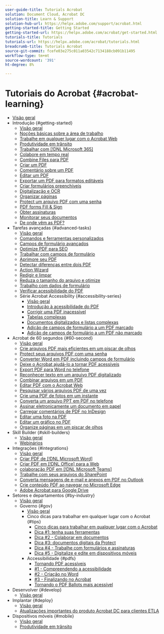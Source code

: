```yaml
---
user-guide-title: Tutorials Acrobat
solution: Document Cloud, Acrobat DC
solution-title: Learn & Support
solution-hub-url: https://helpx.adobe.com/support/acrobat.html
getting-started-title: Getting Started
getting-started-url: https://helpx.adobe.com/acrobat/get-started.html
tutorials-title: Tutorials
tutorials-url: https://helpx.adobe.com/acrobat/tutorials.html
breadcrumb-title: Tutorials Acrobat
source-git-commit: fcefe03e275c011a03542c7134188cb091b11495
workflow-type: tm+mt
source-wordcount: '391'
ht-degree: 8%

---
```



# Tutoriais do Acrobat {#acrobat-learning}

+ [Visão geral](overview.md)
+ Introdução {#getting-started}
   + [Visão geral](getting-started/getting-started-overview.md)
   + [Noções básicas sobre a área de trabalho](getting-started/get-to-know-the-acrobat-dc-interface.md)
   + [Trabalhe em qualquer lugar com o Acrobat Web](getting-started/acrobatweb.md)
   + [Produtividade em trânsito](getting-started/productivity.md)
   + [Trabalhar com [!DNL Microsoft 365]](https://experienceleague.adobe.com/docs/document-cloud-learn/acrobat-learning/integrations/integrate-overview.html#microsoft)
   + [Colabore em tempo real](getting-started/collaborate.md)
   + [Combine Files para PDF](getting-started/combine-to-pdf.md)
   + [Criar um PDF](getting-started/create-pdf.md)
   + [Comentário sobre um PDF](getting-started/comment-on-pdf-files.md)
   + [Editar um PDF](getting-started/edit-pdf.md)
   + [Exportar um PDF para formatos editáveis](getting-started/export-pdf.md)
   + [Criar formulários preenchíveis](getting-started/create-fillable-forms.md)
   + [Digitalização e OCR](getting-started/scan-and-ocr.md)
   + [Organizar páginas](getting-started/organize.md)
   + [Protect um arquivo PDF com uma senha](getting-started/password-protect.md)
   + [PDF forms Fill &amp; Sign](getting-started/fill-and-sign.md)
   + [Obter assinaturas](getting-started/signatures.md)
   + [Monitorar seus documentos](getting-started/track.md)
   + [De onde vêm as PDF?](getting-started/where-do-pdfs-come-from.md)
+ Tarefas avançadas {#advanced-tasks}
   + [Visão geral](advanced-tasks/advanced-tasks-overview.md)
   + [Comandos e ferramentas personalizados](advanced-tasks/custom.md)
   + [Campos de formulário avançados](advanced-tasks/advancedforms.md)
   + [Optimize PDF para SEO](advanced-tasks/optimizeseo.md)
   + [Trabalhar com campos de formulário](advanced-tasks/workforms.md)
   + [Aprimore seu PDF](advanced-tasks/enhance.md)
   + [Detectar diferenças entre dois PDF](advanced-tasks/compare.md)
   + [Action Wizard](advanced-tasks/action.md)
   + [Redigir e limpar](advanced-tasks/redact.md)
   + [Reduza o tamanho do arquivo e otimize](advanced-tasks/reduce.md)
   + [Trabalho com dados de formulário](advanced-tasks/formdata.md)
   + [Verificar acessibilidade do PDF](advanced-tasks/accessibility.md)
   + Série Acrobat Accessibility {#accessibility-series}
      + [Visão geral](advanced-tasks/accessibility-series.md)
      + [Introdução à acessibilidade do PDF](advanced-tasks/accessibilitysession1.md)
      + [Corrigir uma PDF inacessível](advanced-tasks/accessibilitysession2.md)
      + [Tabelas complexas](advanced-tasks/accessibilitysession3.md)
      + [Documentos digitalizados e listas complexas](advanced-tasks/accessibilitysession4.md)
      + [Adição de campos de formulário a um PDF marcado](advanced-tasks/accessibilitysession5.md)
      + [Adição de campos de formulário a um PDF não marcado](advanced-tasks/accessibilitysession6.md)
+ Acrobat de 60 segundos {#60-second}
   + [Visão geral](60-second/60-second-overview.md)
   + [Crie arquivos PDF mais eficientes em um piscar de olhos](60-second/optimize.md)
   + [Protect seus arquivos PDF com uma senha](60-second/protect.md)
   + [Converter Word em PDF incluindo campos de formulário](60-second/wordform.md)
   + [Deixe o Acrobat ajudá-lo a tornar PDF acessíveis](60-second/accessible.md)
   + [Export PDF para Word no telefone](60-second/exportwordphone.md)
   + [Reconhecer texto em um arquivo PDF digitalizado](60-second/textrecognition.md)
   + [Combinar arquivos em um PDF](60-second/combine-to-one-pdf.md)
   + [Editar PDF com o Acrobat Web](60-second/edit.md)
   + [Pesquisar vários arquivos PDF de uma vez](60-second/search.md)
   + [Crie uma PDF de fotos em um instante](60-second/photo.md)
   + [Converta um arquivo PPT em PDF no telefone](60-second/phone.md)
   + [Assinar eletronicamente um documento em papel](60-second/sign.md)
   + [Carregar comentários de PDF no InDesign](60-second/indesign.md)
   + [Editar uma foto na PDF](60-second/editphoto.md)
   + [Editar um gráfico no PDF](60-second/editgraphic.md)
   + [Organize páginas em um piscar de olhos](60-second/organize.md)
+ Skill Builder {#skill-builders}
   + [Visão geral](skill-builder/skill-builder-overview.md)
   + [Webinários](skill-builder/skill-builder-webinars.md)
+ Integrações {#integrations}
   + [Visão geral](integrate/integrate-overview.md)
   + [Criar PDF de [!DNL Microsoft Word]](integrate/createfromword.md)
   + [Criar PDF em [!DNL Office] para a Web](integrate/createofficeweb.md)
   + [colaboração PDF em [!DNL Microsoft Teams]](integrate/acrobatandteams.md)
   + [Trabalhe com seus arquivos do SharePoint](integrate/acrobatandsp.md)
   + [Converta mensagens de e-mail e anexos em PDF no Outlook](integrate/outlook.md)
   + [Crie conteúdo PDF ao navegar no Microsoft Edge](integrate/edge.md)
   + [Adobe Acrobat para Google Drive](integrate/acrobatandgoogle.md)
+ Setores e departamentos {#by-industry}
   + [Visão geral](industry/industry-overview.md)
   + Governo {#gov}
      + [Visão geral](industry/gov/gov-overview.md)
      + Cinco dicas para trabalhar em qualquer lugar com o Acrobat {#tips}
         + [Cinco dicas para trabalhar em qualquer lugar com o Acrobat](industry/gov/5-tips-for-working-anywhere-with-acrobat-dc-for-government.md)
         + [Dica #1: tenha suas ferramentas](industry/gov/get-your-tools.md)
         + [Dica #2 - Colaborar em documentos](industry/gov/collaborate-on-documents.md)
         + [Dica #3: documentos digitais da Protect](industry/gov/protect-digital-documents.md)
         + [Dica #4 - Trabalhe com formulários e assinaturas](industry/gov/work-with-forms-and-signatures.md)
         + [Dica #5 - Digitalize e edite em dispositivos móveis](industry/gov/scan-and-edit-on-mobile.md)
      + Accessibilidade {#pdfs}
         + [Tornando PDF acessíveis](industry/gov/making-pdfs-accessible.md)
         + [#1 - Compreendendo a acessibilidade](industry/gov/understanding-accessibility.md)
         + [#2 - Criação no Word](industry/gov/authoring-in-word.md)
         + [#3 - Finalizando no Acrobat](industry/gov/finishing-in-acrobat.md)
         + [Tornando o PDF Ballots mais acessível](industry/gov/making-pdf-ballots-accessible.md)
+ Desenvolver {#develop}
   + [Visão geral](develop/develop-overview.md)
+ Implantar {#deploy}
   + [Visão geral](deploy/deploy-overview.md)
   + [Atualizações importantes do produto Acrobat DC para clientes ETLA](deploy/signentitlementchanges.md)
+ Dispositivos móveis {#mobile}
   + [Visão geral](mobile/mobile-overview.md)
   + [Produtividade em trânsito](https://experienceleague.adobe.com/docs/document-cloud-learn/acrobat-learning/getting-started/productivity.html)
